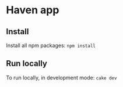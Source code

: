 # Haven app

## Install
Install all npm packages: `npm install`

## Run locally
To run locally, in development mode: `cake dev`